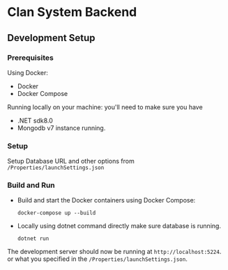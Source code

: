 # Clan System Backend

## Development Setup

### Prerequisites
Using Docker:
- Docker
- Docker Compose

Running locally on your machine:
you'll need to make sure you have
 - .NET sdk8.0
 - Mongodb v7 instance running.

### Setup
Setup Database URL and other options from `/Properties/launchSettings.json`

### Build and Run
- Build and start the Docker containers using Docker Compose:
    ```shell
    docker-compose up --build
    ```

- Locally using dotnet command directly
make sure database is running.
    ```shell
    dotnet run
    ```


The development server should now be running at `http://localhost:5224`.
or what you  specified in the `/Properties/launchSettings.json`.